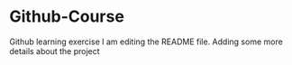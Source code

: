 # Github-Course
Github learning exercise
I am editing the README file. Adding some more details about the project
